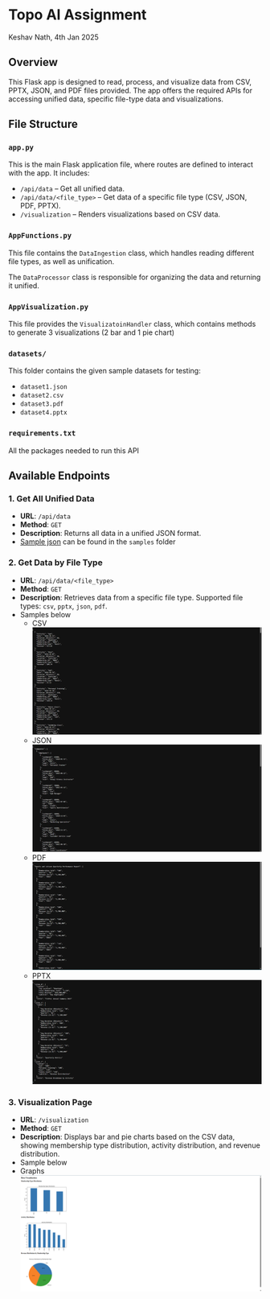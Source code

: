 # Topo AI Assignment
Keshav Nath, 4th Jan 2025

## Overview

This Flask app is designed to read, process, and visualize data from CSV, PPTX, JSON, and PDF files provided. The app offers the required APIs for accessing unified data, specific file-type data and visualizations.

## File Structure

### `app.py`
This is the main Flask application file, where routes are defined to interact with the app. It includes:
- `/api/data` – Get all unified data.
- `/api/data/<file_type>` – Get data of a specific file type (CSV, JSON, PDF, PPTX).
- `/visualization` – Renders visualizations based on CSV data.

### `AppFunctions.py`
This file contains the `DataIngestion` class, which handles reading different file types, as well as unification.

The `DataProcessor` class is responsible for organizing the data and returning it unified.

### `AppVisualization.py`
This file provides the `VisualizatoinHandler` class, which contains methods to generate 3 visualizations (2 bar and 1 pie chart)

### `datasets/`
This folder contains the given sample datasets for testing:
- `dataset1.json`
- `dataset2.csv`
- `dataset3.pdf`
- `dataset4.pptx`

### `requirements.txt`
All the packages needed to run this API

## Available Endpoints

### 1. Get All Unified Data
- **URL**: `/api/data`
- **Method**: `GET`
- **Description**: Returns all data in a unified JSON format.
- [Sample json](./samples/unified_data.json) can be found in the `samples` folder

### 2. Get Data by File Type
- **URL**: `/api/data/<file_type>`
- **Method**: `GET`
- **Description**: Retrieves data from a specific file type. Supported file types: `csv`, `pptx`, `json`, `pdf`.
- Samples below
  - CSV ![csv](./img/csv-ep.png)
  - JSON ![json](./img/json-ep.png)
  - PDF ![pdf](./img/pdf-ep.png)
  - PPTX ![pptx](./img/pptx-ep.png)

### 3. Visualization Page
- **URL**: `/visualization`
- **Method**: `GET`
- **Description**: Displays bar and pie charts based on the CSV data, showing membership type distribution, activity distribution, and revenue distribution.
- Sample below
- Graphs ![graphs](./img/visuals-ep.png)